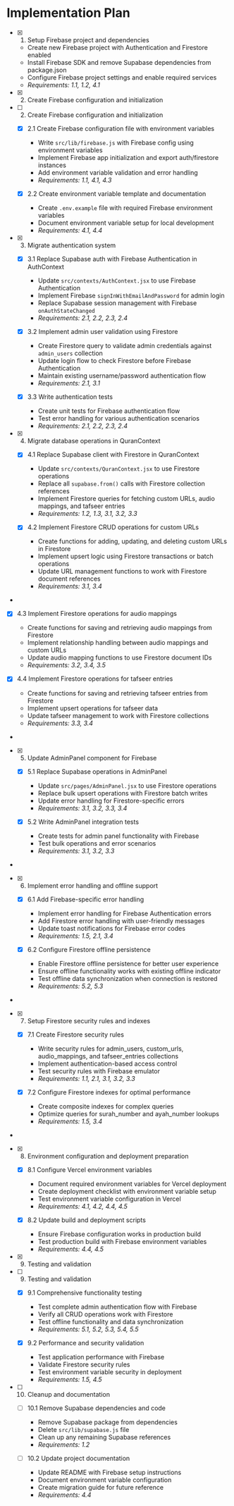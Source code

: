 # Implementation Plan

- [x] 1. Setup Firebase project and dependencies





  - Create new Firebase project with Authentication and Firestore enabled
  - Install Firebase SDK and remove Supabase dependencies from package.json
  - Configure Firebase project settings and enable required services
  - _Requirements: 1.1, 1.2, 4.1_
- [x] 2. Create Firebase configuration and initialization




- [ ] 2. Create Firebase configuration and initialization

  - [x] 2.1 Create Firebase configuration file with environment variables


    - Write `src/lib/firebase.js` with Firebase config using environment variables
    - Implement Firebase app initialization and export auth/firestore instances
    - Add environment variable validation and error handling
    - _Requirements: 1.1, 4.1, 4.3_

  - [x] 2.2 Create environment variable template and documentation


    - Create `.env.example` file with required Firebase environment variables
    - Document environment variable setup for local development
    - _Requirements: 4.1, 4.4_

- [x] 3. Migrate authentication system




  - [x] 3.1 Replace Supabase auth with Firebase Authentication in AuthContext


    - Update `src/contexts/AuthContext.jsx` to use Firebase Authentication
    - Implement Firebase `signInWithEmailAndPassword` for admin login
    - Replace Supabase session management with Firebase `onAuthStateChanged`
    - _Requirements: 2.1, 2.2, 2.3, 2.4_

  - [x] 3.2 Implement admin user validation using Firestore


    - Create Firestore query to validate admin credentials against `admin_users` collection
    - Update login flow to check Firestore before Firebase Authentication
    - Maintain existing username/password authentication flow
    - _Requirements: 2.1, 3.1_

  - [x] 3.3 Write authentication tests


    - Create unit tests for Firebase authentication flow
    - Test error handling for various authentication scenarios
    - _Requirements: 2.1, 2.2, 2.3, 2.4_

- [x] 4. Migrate database operations in QuranContext






  - [x] 4.1 Replace Supabase client with Firestore in QuranContext

    - Update `src/contexts/QuranContext.jsx` to use Firestore operations
    - Replace all `supabase.from()` calls with Firestore collection references
    - Implement Firestore queries for fetching custom URLs, audio mappings, and tafseer entries
    - _Requirements: 1.2, 1.3, 3.1, 3.2, 3.3_


  - [x] 4.2 Implement Firestore CRUD operations for custom URLs






    - Create functions for adding, updating, and deleting custom URLs in Firestore
    - Implement upsert logic using Firestore transactions or batch operations
    - Update URL management functions to work with Firestore document references
    - _Requirements: 3.1, 3.4_

-

  - [x] 4.3 Implement Firestore operations for audio mappings





    - Create functions for saving and retrieving audio mappings from Firestore
    - Implement relationship handling between audio mappings and custom URLs
    - Update audio mapping functions to use Firestore document IDs
    - _Requirements: 3.2, 3.4, 3.5_


  - [x] 4.4 Implement Firestore operations for tafseer entries






    - Create functions for saving and retrieving tafseer entries from Firestore
    - Implement upsert operations for tafseer data
    - Update tafseer management to work with Firestore collections
    - _Requirements: 3.3, 3.4_
-

- [x] 5. Update AdminPanel component for Firebase



  - [x] 5.1 Replace Supabase operations in AdminPanel


    - Update `src/pages/AdminPanel.jsx` to use Firestore operations
    - Replace bulk upsert operations with Firestore batch writes
    - Update error handling for Firestore-specific errors
    - _Requirements: 3.1, 3.2, 3.3, 3.4_


  - [x] 5.2 Write AdminPanel integration tests





    - Create tests for admin panel functionality with Firebase
    - Test bulk operations and error scenarios
    - _Requirements: 3.1, 3.2, 3.3_
-

- [x] 6. Implement error handling and offline support



  - [x] 6.1 Add Firebase-specific error handling


    - Implement error handling for Firebase Authentication errors
    - Add Firestore error handling with user-friendly messages
    - Update toast notifications for Firebase error codes
    - _Requirements: 1.5, 2.1, 3.4_

  - [x] 6.2 Configure Firestore offline persistence







    - Enable Firestore offline persistence for better user experience
    - Ensure offline functionality works with existing offline indicator
    - Test offline data synchronization when connection is restored
    - _Requirements: 5.2, 5.3_
-

- [x] 7. Setup Firestore security rules and indexes






  - [x] 7.1 Create Firestore security rules

    - Write security rules for admin_users, custom_urls, audio_mappings, and tafseer_entries collections
    - Implement authentication-based access control
    - Test security rules with Firebase emulator
    - _Requirements: 1.1, 2.1, 3.1, 3.2, 3.3_


  - [x] 7.2 Configure Firestore indexes for optimal performance






    - Create composite indexes for complex queries
    - Optimize queries for surah_number and ayah_number lookups
    - _Requirements: 1.5, 3.4_
-

- [x] 8. Environment configuration and deployment preparation




  - [x] 8.1 Configure Vercel environment variables

    - Document required environment variables for Vercel deployment
    - Create deployment checklist with environment variable setup
    - Test environment variable configuration in Vercel
    - _Requirements: 4.1, 4.2, 4.4, 4.5_



  - [x] 8.2 Update build and deployment scripts





    - Ensure Firebase configuration works in production build
    - Test production build with Firebase environment variables
    - _Requirements: 4.4, 4.5_
- [x] 9. Testing and validation




- [ ] 9. Testing and validation


  - [x] 9.1 Comprehensive functionality testing

    - Test complete admin authentication flow with Firebase
    - Verify all CRUD operations work with Firestore
    - Test offline functionality and data synchronization
    - _Requirements: 5.1, 5.2, 5.3, 5.4, 5.5_


  - [x] 9.2 Performance and security validation






    - Test application performance with Firebase
    - Validate Firestore security rules
    - Test environment variable security in deployment
    - _Requirements: 1.5, 4.5_

- [ ] 10. Cleanup and documentation
  - [ ] 10.1 Remove Supabase dependencies and code
    - Remove Supabase package from dependencies
    - Delete `src/lib/supabase.js` file
    - Clean up any remaining Supabase references
    - _Requirements: 1.2_

  - [ ] 10.2 Update project documentation
    - Update README with Firebase setup instructions
    - Document environment variable configuration
    - Create migration guide for future reference
    - _Requirements: 4.4_